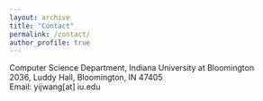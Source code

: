 ```yaml
---
layout: archive
title: "Contact"
permalink: /contact/
author_profile: true
---
```

Computer Science Department, Indiana University at Bloomington<br>
2036, Luddy Hall, Bloomington, IN 47405<br>
Email: yijwang[at] iu.edu

